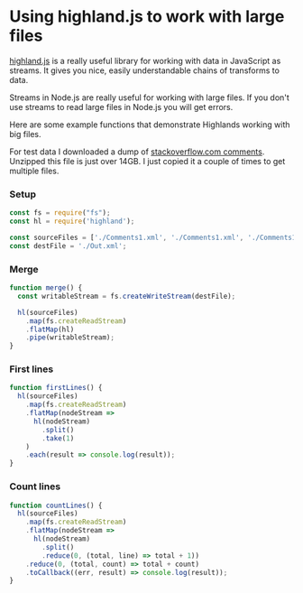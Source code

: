 # Using highland.js to work with large files

[highland.js](http://highlandjs.org) is a really useful library for working with data in JavaScript as streams. It gives you nice, easily understandable chains of transforms to data.

Streams in Node.js are really useful for working with large files. If you don't use streams to read large files in Node.js you will get errors.

Here are some example functions that demonstrate Highlands working with big files.

For test data I downloaded a dump of [stackoverflow.com comments](https://archive.org/download/stackexchange/stackoverflow.com-Comments.7z). Unzipped this file is just over 14GB. I just copied it a couple of times to get multiple files.

### Setup

```javascript
const fs = require("fs");
const hl = require('highland');

const sourceFiles = ['./Comments1.xml', './Comments1.xml', './Comments1.xml'];
const destFile = './Out.xml';
```

### Merge

```javascript
function merge() {
  const writableStream = fs.createWriteStream(destFile);

  hl(sourceFiles)
    .map(fs.createReadStream)
    .flatMap(hl)
    .pipe(writableStream);
}
```

### First lines

```javascript
function firstLines() {
  hl(sourceFiles)
    .map(fs.createReadStream)
    .flatMap(nodeStream =>
      hl(nodeStream)
        .split()
        .take(1)
    )
    .each(result => console.log(result));
}
```

### Count lines

```javascript
function countLines() {
  hl(sourceFiles)
    .map(fs.createReadStream)
    .flatMap(nodeStream =>
      hl(nodeStream)
        .split()
        .reduce(0, (total, line) => total + 1))
    .reduce(0, (total, count) => total + count)
    .toCallback((err, result) => console.log(result));
}
```
